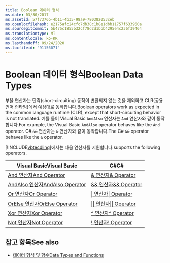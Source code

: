 ```yaml
---
title: Boolean 데이터 형식
ms.date: 03/30/2017
ms.assetid: 57f7376b-4b11-4b35-98a9-780382053ceb
ms.openlocfilehash: e2175afc24cfc7db38c1b8e1dbb11757f633960a
ms.sourcegitcommit: 5b475c1855b32cf78d2d1bbb4295e4c236f39464
ms.translationtype: MT
ms.contentlocale: ko-KR
ms.lasthandoff: 09/24/2020
ms.locfileid: "91156071"
---
```

# <a name="boolean-data-types"></a><span data-ttu-id="b898a-102">Boolean 데이터 형식</span><span class="sxs-lookup"><span data-stu-id="b898a-102">Boolean Data Types</span></span>

<span data-ttu-id="b898a-103">부울 연산자는 단락(short-circuiting) 동작이 변환되지 않는 것을 제외하고 CLR(공용 언어 런타임)에서 예상대로 동작합니다.</span><span class="sxs-lookup"><span data-stu-id="b898a-103">Boolean operators work as expected in the common language runtime (CLR), except that short-circuiting behavior is not translated.</span></span> <span data-ttu-id="b898a-104">예를 들어 Visual Basic `AndAlso` 연산자는 `And` 연산자와 같이 동작합니다.</span><span class="sxs-lookup"><span data-stu-id="b898a-104">For example, the Visual Basic `AndAlso` operator behaves like the `And` operator.</span></span> <span data-ttu-id="b898a-105">C# `&&` 연산자는 `&` 연산자와 같이 동작합니다.</span><span class="sxs-lookup"><span data-stu-id="b898a-105">The C# `&&` operator behaves like the `&` operator.</span></span>  
  
 [!INCLUDE[vbtecdlinq](../../../../../../includes/vbtecdlinq-md.md)]<span data-ttu-id="b898a-106">에서는 다음 연산자를 지원합니다.</span><span class="sxs-lookup"><span data-stu-id="b898a-106">supports the following operators.</span></span>  
  
|<span data-ttu-id="b898a-107">Visual Basic</span><span class="sxs-lookup"><span data-stu-id="b898a-107">Visual Basic</span></span>|<span data-ttu-id="b898a-108">C#</span><span class="sxs-lookup"><span data-stu-id="b898a-108">C#</span></span>|  
|------------------|---------|  
|[<span data-ttu-id="b898a-109">And 연산자</span><span class="sxs-lookup"><span data-stu-id="b898a-109">And Operator</span></span>](../../../../../visual-basic/language-reference/operators/and-operator.md)|[<span data-ttu-id="b898a-110">& 연산자</span><span class="sxs-lookup"><span data-stu-id="b898a-110">& Operator</span></span>](../../../../../csharp/language-reference/operators/boolean-logical-operators.md#logical-and-operator-)|  
|[<span data-ttu-id="b898a-111">AndAlso 연산자</span><span class="sxs-lookup"><span data-stu-id="b898a-111">AndAlso Operator</span></span>](../../../../../visual-basic/language-reference/operators/andalso-operator.md)|[<span data-ttu-id="b898a-112">&& 연산자</span><span class="sxs-lookup"><span data-stu-id="b898a-112">&& Operator</span></span>](../../../../../csharp/language-reference/operators/boolean-logical-operators.md#conditional-logical-and-operator-)|  
|[<span data-ttu-id="b898a-113">Or 연산자</span><span class="sxs-lookup"><span data-stu-id="b898a-113">Or Operator</span></span>](../../../../../visual-basic/language-reference/operators/or-operator.md)|[<span data-ttu-id="b898a-114">&#124; 연산자</span><span class="sxs-lookup"><span data-stu-id="b898a-114">&#124; Operator</span></span>](../../../../../csharp/language-reference/operators/boolean-logical-operators.md#logical-or-operator-)|  
|[<span data-ttu-id="b898a-115">OrElse 연산자</span><span class="sxs-lookup"><span data-stu-id="b898a-115">OrElse Operator</span></span>](../../../../../visual-basic/language-reference/operators/orelse-operator.md)|[<span data-ttu-id="b898a-116">&#124;&#124; 연산자</span><span class="sxs-lookup"><span data-stu-id="b898a-116">&#124;&#124; Operator</span></span>](../../../../../csharp/language-reference/operators/boolean-logical-operators.md#conditional-logical-or-operator-)|  
|[<span data-ttu-id="b898a-117">Xor 연산자</span><span class="sxs-lookup"><span data-stu-id="b898a-117">Xor Operator</span></span>](../../../../../visual-basic/language-reference/operators/xor-operator.md)|[<span data-ttu-id="b898a-118">^ 연산자</span><span class="sxs-lookup"><span data-stu-id="b898a-118">^ Operator</span></span>](../../../../../csharp/language-reference/operators/boolean-logical-operators.md#logical-exclusive-or-operator-)|  
|[<span data-ttu-id="b898a-119">Not 연산자</span><span class="sxs-lookup"><span data-stu-id="b898a-119">Not Operator</span></span>](../../../../../visual-basic/language-reference/operators/not-operator.md)|[<span data-ttu-id="b898a-120">\! 연산자</span><span class="sxs-lookup"><span data-stu-id="b898a-120">\! Operator</span></span>](../../../../../csharp/language-reference/operators/boolean-logical-operators.md#logical-negation-operator-)|  
  
## <a name="see-also"></a><span data-ttu-id="b898a-121">참고 항목</span><span class="sxs-lookup"><span data-stu-id="b898a-121">See also</span></span>

- [<span data-ttu-id="b898a-122">데이터 형식 및 함수</span><span class="sxs-lookup"><span data-stu-id="b898a-122">Data Types and Functions</span></span>](data-types-and-functions.md)
